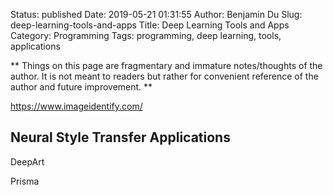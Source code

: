 Status: published
Date: 2019-05-21 01:31:55
Author: Benjamin Du
Slug: deep-learning-tools-and-apps
Title: Deep Learning Tools and Apps
Category: Programming
Tags: programming, deep learning, tools, applications

**
Things on this page are fragmentary and immature notes/thoughts of the author.
It is not meant to readers but rather for convenient reference of the author and future improvement.
**


https://www.imageidentify.com/

## Neural Style Transfer Applications 

DeepArt

Prisma
